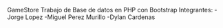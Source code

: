 GameStore
Trabajo de Base de datos en PHP con Bootstrap
Integrantes:
-Jorge Lopez
-Miguel Perez Murillo
-Dylan Cardenas
